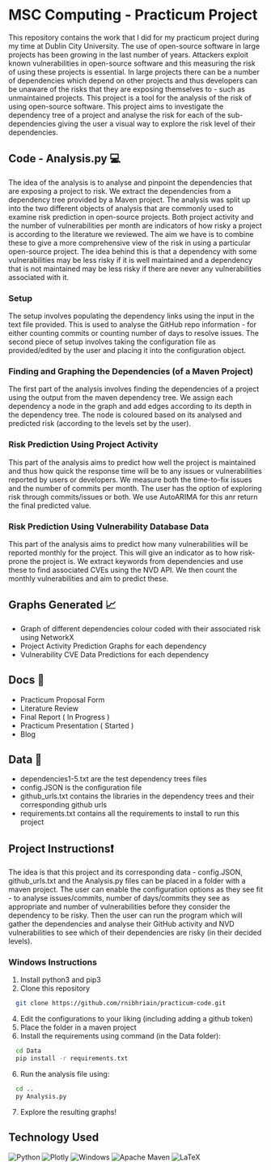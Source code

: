 # MSC Computing - Practicum Project 

This repository contains the work that I did for my practicum project during my time at Dublin City University. The use of open-source software in large projects has been growing in the last number of years. Attackers exploit known vulnerabilities in open-source software and this measuring the risk of using these projects is essential. In large projects there can be a number of dependencies which depend on other projects and thus developers can be unaware of the risks that they are exposing themselves to - such as unmaintained projects. This project is a tool for the analysis of the risk of using open-source software. This project aims to investigate the dependency tree of a project and analyse the risk for each of the sub-dependencies giving the user a visual way to explore the risk level of their dependencies.  

## Code - Analysis.py 💻

The idea of the analysis is to analyse and pinpoint the dependencies that are exposing a project to risk. We extract the dependencies from a dependency tree provided by a Maven project. The analysis was split up into the two different objects of analysis that are commonly used to examine risk prediction in open-source projects. Both project activity and the number of vulnerabilities per month are indicators of how risky a project is according to the literature we reviewed. The aim we have is to combine these to give a more comprehensive view of the risk in using a particular open-source project. The idea behind this is that a dependency with some vulnerabilities may be less risky if it is well maintained and a dependency that is not maintained may be less risky if there are never any vulnerabilities associated with it. 

### Setup

The setup involves populating the dependency links using the input in the text file provided. This is used to analyse the GitHub repo information - for either counting commits or counting number of days to resolve issues. The second piece of setup involves taking the configuration file as provided/edited by the user and placing it into the configuration object. 

### Finding and Graphing the Dependencies (of a Maven Project)

The first part of the analysis involves finding the dependencies of a project using the output from the maven dependency tree. We assign each dependency a node in the graph and add edges according to its depth in the dependency tree. The node is coloured based on its analysed and predicted risk (according to the levels set by the user). 

### Risk Prediction Using Project Activity

This part of the analysis aims to predict how well the project is maintained and thus how quick the response time will be to any issues or vulnerabilities reported by users or developers. We measure both the time-to-fix issues and the number of commits per month. The user has the option of exploring risk through commits/issues or both. We use AutoARIMA for this anr return the final predicted value. 

### Risk Prediction Using Vulnerability Database Data

This part of the analysis aims to predict how many vulnerabilities will be reported monthly for the project. This will give an indicator as to how risk-prone the project is. We extract keywords from dependencies and use these to find associated CVEs using the NVD API. We then count the monthly vulnerabilities and aim to predict these. 

## Graphs Generated 📈

- Graph of different dependencies colour coded with their associated risk using NetworkX
- Project Activity Prediction Graphs for each dependency
- Vulnerability CVE Data Predictions for each dependency

## Docs 📁

- Practicum Proposal Form
- Literature Review
- Final Report ( In Progress )
- Practicum Presentation ( Started )
- Blog

## Data 📑

- dependencies1-5.txt are the test dependency trees files
- config.JSON is the configuration file
- github_urls.txt contains the libraries in the dependency trees and their corresponding github urls
- requirements.txt contains all the requirements to install to run this project

## Project Instructions❗

The idea is that this project and its corresponding data - config.JSON, github_urls.txt and the Analysis.py files can be placed in a folder with a maven project. The user can enable the configuration options as they see fit - to analyse issues/commits, number of days/commits they see as appropriate and number of vulnerabilities before they consider the dependency to be risky. Then the user can run the program which will gather the dependencies and analyse their GitHub activity and NVD vulnerabilities to see which of their dependencies are risky (in their decided levels). 

### Windows Instructions

1. Install python3 and pip3
2. Clone this repository
```bash
  git clone https://github.com/rnibhriain/practicum-code.git
```
4. Edit the configurations to your liking (including adding a github token)
5. Place the folder in a maven project
6. Install the requirements using command (in the Data folder):
```bash
  cd Data
  pip install -r requirements.txt
```
6. Run the analysis file using:
```bash
  cd ..
  py Analysis.py
```
7. Explore the resulting graphs!

## Technology Used

![Python](https://img.shields.io/badge/python-3670A0?style=for-the-badge&logo=python&logoColor=ffdd54)
![Plotly](https://img.shields.io/badge/Plotly-%233F4F75.svg?style=for-the-badge&logo=plotly&logoColor=white)
![Windows](https://img.shields.io/badge/Windows-0078D6?style=for-the-badge&logo=windows&logoColor=white)
![Apache Maven](https://img.shields.io/badge/Apache%20Maven-C71A36?style=for-the-badge&logo=Apache%20Maven&logoColor=white)
![LaTeX](https://img.shields.io/badge/latex-%23008080.svg?style=for-the-badge&logo=latex&logoColor=white)
